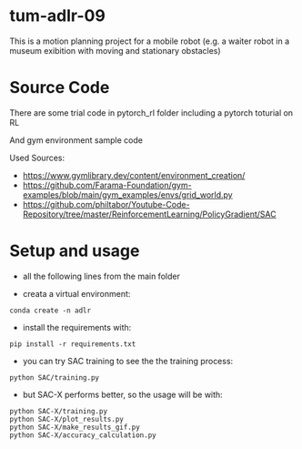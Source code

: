 # tum-adlr-09

This is a motion planning project for a mobile robot (e.g. a waiter robot in a museum exibition with moving and stationary obstacles)


# Source Code

There are some trial code in pytorch_rl folder including a pytorch toturial on RL

And gym environment sample code


Used Sources:
- https://www.gymlibrary.dev/content/environment_creation/
- https://github.com/Farama-Foundation/gym-examples/blob/main/gym_examples/envs/grid_world.py
- https://github.com/philtabor/Youtube-Code-Repository/tree/master/ReinforcementLearning/PolicyGradient/SAC


# Setup and usage

- all the following lines from the main folder

- creata a virtual environment:
```
conda create -n adlr
```

- install the requirements with:
```
pip install -r requirements.txt
```

- you can try SAC training to see the the training process: 
```
python SAC/training.py
```


- but SAC-X performs better, so the usage will be with:
```
python SAC-X/training.py
python SAC-X/plot_results.py
python SAC-X/make_results_gif.py
python SAC-X/accuracy_calculation.py 
```
